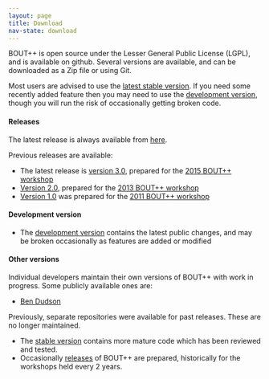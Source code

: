 ```yaml
---
layout: page
title: Download
nav-state: download
---
```


BOUT++ is open source under the Lesser General Public License (LGPL), and is available on github.
Several versions are available, and can be downloaded as a Zip file or using Git. 

Most users are advised to use the [latest stable version][latest].
If you need some recently added feature then you may need to use the [development version][development],
though you will run the risk of occasionally getting broken code.

#### Releases

The latest release is always available from [here][latest].

Previous releases are available:

* The latest release is [version 3.0](https://github.com/boutproject/BOUT-dev/releases/tag/v3.0), prepared for the [2015 BOUT++ workshop](workshop2015.html)
* [Version 2.0](https://github.com/boutproject/BOUT-dev/releases/tag/v2.0), prepared for the [2013 BOUT++ workshop](https://bout2013.llnl.gov/)
* [Version 1.0](https://github.com/boutproject/BOUT-dev/releases/tag/v1.0) was prepared for the [2011 BOUT++ workshop](https://bout2011.llnl.gov/)

#### Development version

* The [development version](https://github.com/boutproject/BOUT-dev) contains the latest public changes, 
  and may be broken occasionally as features are added or modified

#### Other versions

Individual developers maintain their own versions of BOUT++ with work in progress. Some publicly available ones are:

* [Ben Dudson](https://github.com/bendudson/BOUT)

Previously, separate repositories were available for past releases. These are no longer maintained.

* The [stable version](https://github.com/boutproject/BOUT) contains more mature code which has been
  reviewed and tested.
* Occasionally [releases](https://github.com/boutproject/BOUT-2.0) of BOUT++ are prepared, historically
  for the workshops held every 2 years. 

[latest]: https://github.com/boutproject/BOUT-dev/releases/latest
[development]: https://github.com/boutproject/BOUT-dev
